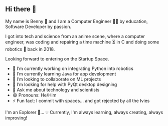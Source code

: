## Hi there 👋

My name is Benny 🎉 and I am a Computer Engineer 👨‍💻 by education, Software Developer by passion. 

I got into tech and science from an anime scene, where a computer engineer, was coding and repairing a time machine ⏳ in C and doing some robotics 🤖 back in 2018.

Looking forward to entering on the Startup Space.


- 🔭 I’m currently working on integrating Python into robotics
- 🌱 I’m currently learning Java for app development
- 👯 I’m looking to collaborate on ML projects
- 🤔 I’m looking for help with PyQt desktop designing
- 💬 Ask me about technology and scientists
- 😄 Pronouns: He/Him
- ⚡ Fun fact: I commit with spaces... and got rejected by all the Ivies
  
I'm an Explorer 🙂...
💡 Currently, I'm always learning, always creating, always improving!

